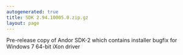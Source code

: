 ```yaml
---
autogenerated: true
title: SDK 2.94.10005.0.zip.gz
layout: page
---
```


Pre-release copy of Andor SDK-2 which contains installer bugfix for
Windows 7 64-bit iXon driver
